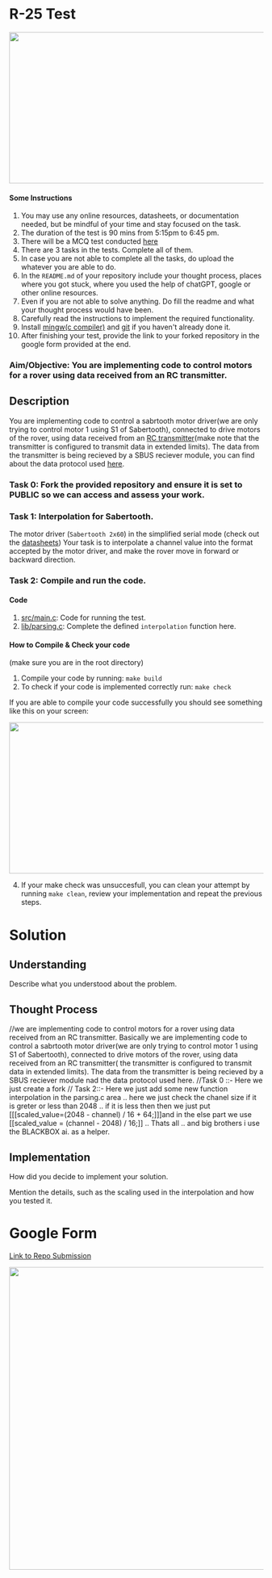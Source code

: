 # R-25 Test

<p align="center">
  <img src="https://github.com/teamrudra/r25-test/blob/main/datasheets/rover.jpeg" width="600" height="300"/>

#### Some Instructions
1. You may use any online resources, datasheets, or documentation needed, but be mindful of your time and stay focused on the task.
2. The duration of the test is 90 mins from 5:15pm to 6:45 pm.
3. There will be a MCQ test conducted [here](https://r25.munmap.net)
4. There are 3 tasks in the tests. Complete all of them.
5. In case you are not able to complete all the tasks, do upload the whatever you are able to do.
6. In the `README.md` of your repository include your thought process, places where you got stuck, where you used the help of chatGPT, google or other online resources.
7. Even if you are not able to solve anything. Do fill the readme and what your thought process would have been.
8. Carefully read the instructions to implement the required functionality.
9. Install [mingw(c compiler)](https://www.mingw-w64.org/downloads/#w64devkit) and [git](https://git-scm.com/downloads) if you haven't already done it.
10. After finishing your test, provide the link to your forked repository in the google form provided at the end.
     
### Aim/Objective: You are implementing code to control motors for a rover using data received from an RC transmitter.
## Description
You are implementing code to control a sabrtooth motor driver(we are only trying to control motor 1 using S1 of Sabertooth), connected to drive motors of the rover, using data received from an [RC transmitter](datasheets/transmitter-manual.pdf)(make note that the transmitter is configured to transmit data in extended limits). The data from the transmitter is being recieved by a SBUS reciever module, you can find about the data protocol used [here](https://github.com/bolderflight/sbus/blob/main/README.md). 

### Task 0: Fork the provided repository and ensure it is set to PUBLIC so we can access and assess your work.
### Task 1: Interpolation for Sabertooth.
The motor driver (`Sabertooth 2x60`) in the simplified serial mode (check out the [datasheets](datasheets/sabertooth(2x60).pdf))
Your task is to interpolate a channel value into the format accepted by the motor driver, and make the rover move in forward or backward direction.
### Task 2: Compile and run the code.

#### Code
1. [src/main.c](src/main.c): Code for running the test.
2. [lib/parsing.c](lib/parsing.c): Complete the defined `interpolation` function here.

#### How to Compile & Check your code
(make sure you are in the root directory)   
1. Compile your code by running: `make build`
2. To check if your code is implemented correctly run: `make check`
   
If you are able to compile your code successfully you should see something like this on your screen:

<p align="center">
  <img src="https://github.com/teamrudra/r25-test/blob/main/datasheets/make_check_succesfull.png" width="600" height="300"/>
</p>

4. If your make check was unsuccesfull, you can clean your attempt by running `make clean`, review your implementation and repeat the previous steps.

# Solution
## Understanding
Describe what you understood about the problem.

## Thought Process
//we are implementing code to control motors for a rover using data received from an RC transmitter. Basically we are implementing code to control a sabrtooth motor driver(we are only trying to control motor 1 using S1 of Sabertooth), connected to drive motors of the rover, using data received from an RC transmitter( the transmitter is configured to transmit data in extended limits). The data from the transmitter is being recieved by a SBUS reciever module nad the data protocol used here.
//Task 0 ::- Here we just create a fork
// Task 2::- Here we just add some new function interpolation in the parsing.c area .. here we just check the chanel size if it is greter or less than 2048 .. if it is less then then we just put [[[scaled_value=(2048 - channel) / 16 + 64;]]]and in the else part we use [[scaled_value = (channel - 2048) / 16;]] .. Thats all .. and big brothers i use the BLACKBOX ai. as a helper.

## Implementation
How did you decide to implement your solution.

Mention the details, such as the scaling used in the interpolation and how you tested it.

# Google Form
[Link to Repo Submission](https://docs.google.com/forms/d/e/1FAIpQLSeKVbm2dqWxwA5lbEkRfzY8KF619mI5ibGs0Cm2e5wrb0hoWQ/viewform)


<p align="center">
  <img src="https://github.com/teamrudra/r25-test/blob/main/datasheets/feynman-simple.jpg" width="600" height="600"/>
</p>
